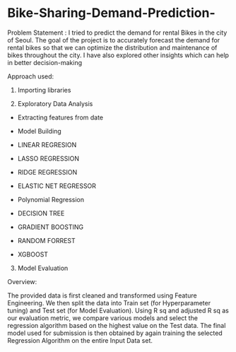 # Bike-Sharing-Demand-Prediction-
Problem Statement :
I tried to predict the demand for rental Bikes in the city of Seoul.
The goal of the project is to accurately forecast the demand for rental bikes so that we can optimize the distribution and maintenance of bikes throughout the city. I have also explored other insights which can help in better decision-making


Approach used:
1. Importing libraries

2. Exploratory Data Analysis

* Extracting features from date

* Model Building

* LINEAR REGRESION

* LASSO REGRESSION

* RIDGE REGRESSION

* ELASTIC NET REGRESSOR

* Polynomial Regression

* DECISION TREE

* GRADIENT BOOSTING

* RANDOM FORREST

* XGBOOST

3. Model Evaluation


Overview:

The provided data is first cleaned and transformed using Feature Engineering. We then split the data into Train set (for Hyperparameter tuning) and Test set (for Model Evaluation). Using R sq and adjusted R sq as our evaluation metric, we compare various models and select the regression algorithm based on the highest value  on the Test data. The final model used for submission is then obtained by again training the selected Regression Algorithm on the entire Input Data set. 
